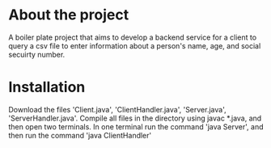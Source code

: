 # About the project
A boiler plate project that aims to develop a backend service for a client to query a csv file to enter information about a person's name, age, and social secuirty number. 

# Installation 
Download the files 'Client.java', 'ClientHandler.java', 'Server.java', 'ServerHandler.java'. Compile all files in the directory using javac *.java, and then open two terminals.
In one terminal run the command 'java Server', and then run the command 'java ClientHandler'
